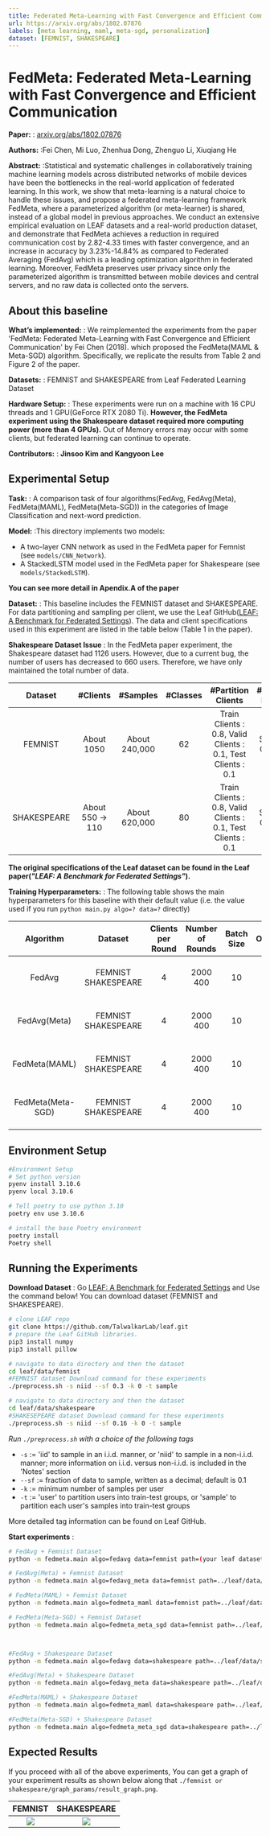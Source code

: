 ```yaml
---
title: Federated Meta-Learning with Fast Convergence and Efficient Communication
url: https://arxiv.org/abs/1802.07876
labels: [meta learning, maml, meta-sgd, personalization] 
dataset: [FEMNIST, SHAKESPEARE]
---
```


# FedMeta: Federated Meta-Learning with Fast Convergence and Efficient Communication

****Paper:**** : [arxiv.org/abs/1802.07876](https://arxiv.org/abs/1802.07876)

****Authors:**** :Fei Chen, Mi Luo, Zhenhua Dong, Zhenguo Li, Xiuqiang He

****Abstract:**** :Statistical and systematic challenges in collaboratively training machine learning models across distributed networks of mobile devices have been the bottlenecks in the real-world application of federated learning. In this work, we show that meta-learning is a natural choice to handle these issues, and propose a federated meta-learning framework FedMeta, where a parameterized algorithm (or meta-learner) is shared, instead of a global model in previous approaches. We conduct an extensive empirical evaluation on LEAF datasets and a real-world production dataset, and demonstrate that FedMeta achieves a reduction in required communication cost by 2.82-4.33 times with faster convergence, and an increase in accuracy by 3.23%-14.84% as compared to Federated Averaging (FedAvg) which is a leading optimization algorithm in federated learning. Moreover, FedMeta preserves user privacy since only the parameterized algorithm is transmitted between mobile devices and central servers, and no raw data is collected onto the servers.


## About this baseline 

****What’s implemented:**** : We reimplemented the experiments from the paper 'FedMeta: Federated Meta-Learning with Fast Convergence and Efficient Communication' by Fei Chen (2018). which proposed the FedMeta(MAML & Meta-SGD) algorithm. Specifically, we replicate the results from Table 2 and Figure 2 of the paper.

****Datasets:**** : FEMNIST and SHAKESPEARE from Leaf Federated Learning Dataset

****Hardware Setup:**** : These experiments were run on a machine with 16 CPU threads and 1 GPU(GeForce RTX 2080 Ti). **However, the FedMeta experiment using the Shakespeare dataset required more computing power (more than 4 GPUs).** Out of Memory errors may occur with some clients, but federated learning can continue to operate.

****Contributors:**** : **Jinsoo Kim and Kangyoon Lee**


## Experimental Setup

****Task:**** : A comparison task of four algorithms(FedAvg, FedAvg(Meta), FedMeta(MAML), FedMeta(Meta-SGD)) in the categories of Image Classification and next-word prediction.

****Model:**** :This directory implements two models:
* A two-layer CNN network as used in the FedMeta paper for Femnist (see `models/CNN_Network`).
* A StackedLSTM model used in the FedMeta paper for Shakespeare (see `models/StackedLSTM`).

**You can see more detail in Apendix.A of the  paper**

****Dataset:**** : This baseline includes the FEMNIST dataset and SHAKESPEARE. For data partitioning and sampling per client, we use the Leaf GitHub([LEAF: A Benchmark for Federated Settings](https://github.com/TalwalkarLab/leaf)). The data and client specifications used in this experiment are listed in the table below (Table 1 in the paper).

**Shakespeare Dataset Issue** : In the FedMeta paper experiment, the Shakespeare dataset had 1126 users. However, due to a current bug, the number of users has decreased to 660 users. Therefore, we have only maintained the total number of data.

|   Dataset   |      #Clients       |     #Samples     | #Classes |                      #Partition Clients                      |   #Partition Dataset   |
|:-----------:|:-------------------:|:----------------:|:--------:|:------------------------------------------------------------:|:----------------------:|
|   FEMNIST   |    About<br>1050    | About<br>240,000 |    62    | Train Clients : 0.8, Valid Clients : 0.1, Test Clients : 0.1 | Sup : 0.2<br>Qry : 0.8 |
| SHAKESPEARE | About<br>550 -> 110 | About<br>620,000 |    80    | Train Clients : 0.8, Valid Clients : 0.1, Test Clients : 0.1 |   Sup : 0.2<br>Qry : 0.8   |

**The original specifications of the Leaf dataset can be found in the Leaf paper(_"LEAF: A Benchmark for Federated Settings"_).**

****Training Hyperparameters:**** : The following table shows the main hyperparameters for this baseline with their default value (i.e. the value used if you run `python main.py algo=? data=?` directly)

|     Algorithm     |    Dataset     | Clients per Round | Number of Rounds | Batch Size | Optimizer | Learning Rate(α, β) |            Client Resources             | Gradient Step |
|:-----------------:|:--------------:|:-----------------:|:----------------:|:----------:|:---------:|:-------------------:|:---------------------------------------:|:-------------:|
|      FedAvg       |     FEMNIST<br>SHAKESPEARE     |         4         |       2000<br>400       |     10     |   Adam    |       0.0001<br>0.001        | {'num_cpus': 4.0,<br>'num_gpus': 0.25 } |       -       |
|   FedAvg(Meta)    |     FEMNIST<br>SHAKESPEARE     |         4         |       2000<br>400       |     10     |   Adam    |       0.0001<br>0.001        | {'num_cpus': 4.0,<br>'num_gpus': 0.25 } |       -       |
|   FedMeta(MAML)   |     FEMNIST<br>SHAKESPEARE     |         4         |       2000<br>400       |     10     |   Adam    |   (0.001, 0.0001)<br>(0.1, 0.01)   | {'num_cpus': 4.0,<br>'num_gpus': 1.0 }  |       5<br>1       |
| FedMeta(Meta-SGD)  |     FEMNIST<br>SHAKESPEARE     |         4         |       2000<br>400       |     10     |   Adam    |   (0.001, 0.0001)<br>(0.1, 0.01)   | {'num_cpus': 4.0,<br>'num_gpus': 1.0 }  |       5<br>1       |


## Environment Setup
```bash
#Environment Setup
# Set python version
pyenv install 3.10.6
pyenv local 3.10.6

# Tell poetry to use python 3.10
poetry env use 3.10.6

# install the base Poetry environment
poetry install
Poetry shell
```

## Running the Experiments

****Download Dataset**** : Go [LEAF: A Benchmark for Federated Settings](https://github.com/TalwalkarLab/leaf) and Use the command below! You can download dataset (FEMNIST and SHAKESPEARE). 
```bash
# clone LEAF repo
git clone https://github.com/TalwalkarLab/leaf.git
# prepare the Leaf GitHub libraries.
pip3 install numpy
pip3 install pillow

# navigate to data directory and then the dataset
cd leaf/data/femnist
#FEMNIST dataset Download command for these experiments
./preprocess.sh -s niid --sf 0.3 -k 0 -t sample

# navigate to data directory and then the dataset
cd leaf/data/shakespeare
#SHAKESEPEARE dataset Download command for these experiments
./preprocess.sh -s niid --sf 0.16 -k 0 -t sample
```

*Run `./preprocess.sh` with a choice of the following tags*
* `-s` := 'iid' to sample in an i.i.d. manner, or 'niid' to sample in a non-i.i.d. manner; more information on i.i.d. versus non-i.i.d. is included in the 'Notes' section
* `--sf`  := fraction of data to sample, written as a decimal; default is 0.1
* `-k` := minimum number of samples per user
* `-t` := 'user' to partition users into train-test groups, or 'sample' to partition each user's samples into train-test groups

More detailed tag information can be found on Leaf GitHub.

****Start experiments**** : 
```bash  
# FedAvg + Femnist Dataset
python -m fedmeta.main algo=fedavg data=femnist path=(your leaf dataset path)/leaf/data/shakespeare/data

# FedAvg(Meta) + Femnist Dataset
python -m fedmeta.main algo=fedavg_meta data=femnist path=../leaf/data/shakespeare/data

# FedMeta(MAML) + Femnist Dataset
python -m fedmeta.main algo=fedmeta_maml data=femnist path=../leaf/data/shakespeare/data

# FedMeta(Meta-SGD) + Femnist Dataset
python -m fedmeta.main algo=fedmeta_meta_sgd data=femnist path=../leaf/data/shakespeare/data



#FedAvg + Shakespeare Dataset
python -m fedmeta.main algo=fedavg data=shakespeare path=../leaf/data/shakespeare/data

#FedAvg(Meta) + Shakespeare Dataset
python -m fedmeta.main algo=fedavg_meta data=shakespeare path=../leaf/data/shakespeare/data

#FedMeta(MAML) + Shakespeare Dataset
python -m fedmeta.main algo=fedmeta_maml data=shakespeare path=../leaf/data/shakespeare/data

#FedMeta(Meta-SGD) + Shakespeare Dataset
python -m fedmeta.main algo=fedmeta_meta_sgd data=shakespeare path=../leaf/data/shakespeare/data

```


## Expected Results
If you proceed with all of the above experiments, You can get a graph of your experiment results as shown below along that `./femnist or shakespeare/graph_params/result_graph.png`.

|                   FEMNIST                   |                     SHAKESPEARE                      |
|:-------------------------------------------:|:----------------------------------------------------:|
|    ![](_static/femnist_result_graph.png)    |      ![](_static/shakespeare_result_graph.png)       |
